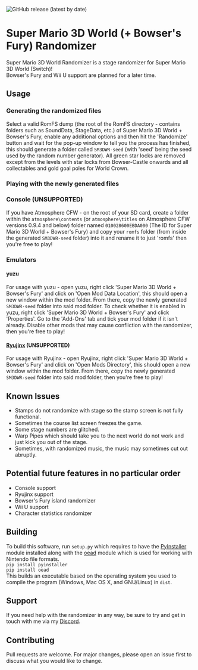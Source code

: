 ![GitHub release (latest by date)](https://img.shields.io/github/v/release/Skipper93653/SM3DW-BF-Randomizer)

# Super Mario 3D World (+ Bowser's Fury) Randomizer

Super Mario 3D World Randomizer is a stage randomizer for Super Mario 3D World (Switch)!<br>
Bowser's Fury and Wii U support are planned for a later time.

## Usage

### Generating the randomized files

Select a valid RomFS dump (the root of the RomFS directory - contains folders such as SoundData, StageData, etc.) of Super Mario 3D World + Bowser's Fury, enable any additional options and then hit the 'Randomize' button and wait for the pop-up window to tell you the process has finished, this should generate a folder called ```SM3DWR-seed``` (with 'seed' being the seed used by the random number generator). All green star locks are removed except from the levels with star locks from Bowser-Castle onwards and all collectables and gold goal poles for World Crown.

### Playing with the newly generated files

### Console (UNSUPPORTED)

If you have Atmosphere CFW - on the root of your SD card, create a folder within the ```atmosphere\contents``` (or ```atmosphere\titles``` on Atmosphere CFW versions 0.9.4 and below) folder named ```010028600EBDA000``` (The ID for Super Mario 3D World + Bowser's Fury) and copy your ```romfs``` folder (from inside the generated ```SM3DWR-seed``` folder) into it and rename it to just 'romfs' then you're free to play!

### Emulators

#### yuzu

For usage with yuzu - open yuzu, right click 'Super Mario 3D World + Bowser's Fury' and click on 'Open Mod Data Location', this should open a new window within the mod folder. From there, copy the newly generated ```SM3DWR-seed``` folder into said mod folder. To check whether it is enabled in yuzu, right click 'Super Mario 3D World + Bowser's Fury' and click 'Properties'. Go to the 'Add-Ons' tab and tick your mod folder if it isn't already. Disable other mods that may cause confliction with the randomizer, then you're free to play!

#### [Ryujinx](https://ryujinx.org) (UNSUPPORTED)

For usage with Ryujinx - open Ryujinx, right click 'Super Mario 3D World + Bowser's Fury' and click on 'Open Mods Directory', this should open a new window within the mod folder. From there, copy the newly generated ```SM3DWR-seed``` folder into said mod folder, then you're free to play!

## Known Issues

* Stamps do not randomize with stage so the stamp screen is not fully functional.
* Sometimes the course list screen freezes the game.
* Some stage numbers are glitched.
* Warp Pipes which should take you to the next world do not work and just kick you out of the stage.
* Sometimes, with randomized music, the music may sometimes cut out abruptly.

## Potential future features in no particular order

* Console support
* Ryujinx support
* Bowser's Fury island randomizer
* Wii U support
* Character statistics randomizer

## Building

To build this software, run ```setup.py``` which requires to have the [PyInstaller](https://github.com/pyinstaller/pyinstaller) module installed along with the [oead](https://github.com/zeldamods/oead) module which is used for working with Nintendo file formats.<br>
```pip install pyinstaller```<br>
```pip install oead```<br>
This builds an executable based on the operating system you used to compile the program (Windows, Mac OS X, and GNU/Linux) in ```dist```.

## Support

If you need help with the randomizer in any way, be sure to try and get in touch with me via my [Discord](https://discord.gg/NCKtWuJUcC).

## Contributing
Pull requests are welcome. For major changes, please open an issue first to discuss what you would like to change.